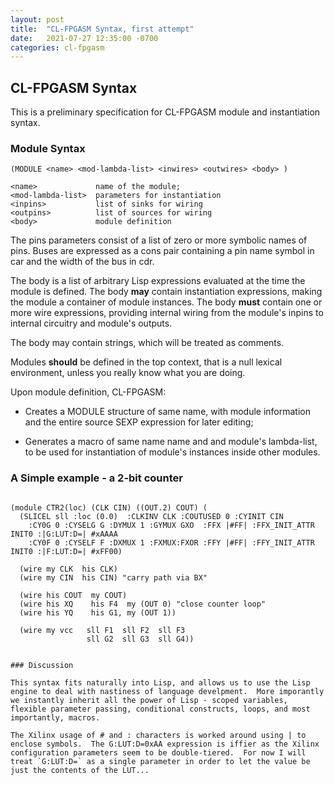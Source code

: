 ```yaml
---
layout: post
title:  "CL-FPGASM Syntax, first attempt"
date:   2021-07-27 12:35:00 -0700
categories: cl-fpgasm
---
```


## CL-FPGASM Syntax

This is a preliminary specification for CL-FPGASM module and instantiation syntax.

### Module Syntax
```
(MODULE <name> <mod-lambda-list> <inwires> <outwires> <body> )

<name>             name of the module;
<mod-lambda-list>  parameters for instantiation
<inpins>           list of sinks for wiring
<outpins>          list of sources for wiring
<body>             module definition
```

The pins parameters consist of a list of zero or more symbolic names of pins.  Buses are expressed as a cons pair containing a pin name symbol in car and the width of the bus in cdr.

The body is a list of arbitrary Lisp expressions evaluated at the time the module is defined.  The body **may** contain instantiation expressions, making the module a container of module instances.  The body **must** contain one or more wire expressions, providing internal wiring from the module's inpins to internal circuitry and module's outputs.

The body may contain strings, which will be treated as comments.

Modules **should** be defined in the top context, that is a null lexical environment, unless you really know what you are doing.

Upon module definition, CL-FPGASM:
* Creates a MODULE structure of same name, with module information and the entire source SEXP expression for later editing;

* Generates a macro of same name name and and module's lambda-list, to be used for instantiation of module's instances inside other modules.

### A Simple example - a 2-bit counter
```

(module CTR2(loc) (CLK CIN) ((OUT.2) COUT) (
  (SLICEL sll :loc (0.0)  :CLKINV CLK :COUTUSED 0 :CYINIT CIN 
    :CY0G 0 :CYSELG G :DYMUX 1 :GYMUX GXO  :FFX |#FF| :FFX_INIT_ATTR INIT0 :|G:LUT:D=| #xAAAA
    :CY0F 0 :CYSELF F :DXMUX 1 :FXMUX:FXOR :FFY |#FF| :FFY_INIT_ATTR INIT0 :|F:LUT:D=| #xFF00)

  (wire my CLK  his CLK)
  (wire my CIN  his CIN) "carry path via BX"

  (wire his COUT  my COUT)
  (wire his XQ    his F4  my (OUT 0) "close counter loop"
  (wire his YQ    his G1, my (OUT 1)) 

  (wire my vcc   sll F1  sll F2  sll F3
                 sll G2  sll G3  sll G4))


### Discussion

This syntax fits naturally into Lisp, and allows us to use the Lisp engine to deal with nastiness of language develpment.  More imporantly we instantly inherit all the power of Lisp - scoped variables, flexible parameter passing, conditional constructs, loops, and most importantly, macros.

The Xilinx usage of # and : characters is worked around using | to enclose symbols.  The G:LUT:D=0xAA expression is iffier as the Xilinx configuration parameters seem to be double-tiered.  For now I will treat `G:LUT:D=` as a single parameter in order to let the value be just the contents of the LUT...






